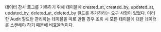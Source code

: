 데이터 감사 로그를 기록하기 위해 테이블에 created_at, created_by, updated_at, updated_by, deleted_at, deleted_by 필드를 추가하라는 요구 사항이 있었다. 이러한 Audit 필드만 관리하는 테이블을 따로 만들 경우 조회 시 모든 테이블에 대한 데이터를 스캔해야 하기 때문에 비효율적이다.
